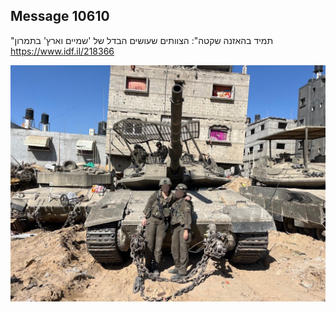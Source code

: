 ## Message 10610

"תמיד בהאזנה שקטה":
הצוותים שעושים הבדל של 'שמיים וארץ' בתמרון
https://www.idf.il/218366

![Photo](10610/10610_photo.jpg)
